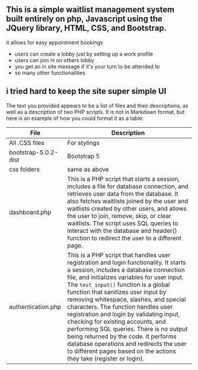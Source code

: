 ## This is a simple waitlist management system built entirely on php, Javascript using the JQuery library, HTML, CSS, and Bootstrap.

it allows for easy appointment bookings

- users can create a lobby just by setting up a work profile
- users can join in on others lobby
- you get an in site message if it's your turn to be attended to
- so many other functionalities

## i tried hard to keep the site super simple UI

The text you provided appears to be a list of files and their descriptions, as well as a description of two PHP scripts. It is not in Markdown format, but here is an example of how you could format it as a table:

| File                 | Description                                                                                                                                                                                                                                                                                                                                                                                                                                                                                                                                                                                                                         |
| -------------------- | ----------------------------------------------------------------------------------------------------------------------------------------------------------------------------------------------------------------------------------------------------------------------------------------------------------------------------------------------------------------------------------------------------------------------------------------------------------------------------------------------------------------------------------------------------------------------------------------------------------------------------------- |
| All .CSS files       | For stylings                                                                                                                                                                                                                                                                                                                                                                                                                                                                                                                                                                                                                        |
| bootstrap-5.0.2-dist | Bootstrap 5                                                                                                                                                                                                                                                                                                                                                                                                                                                                                                                                                                                                                         |
| css folders          | same as above                                                                                                                                                                                                                                                                                                                                                                                                                                                                                                                                                                                                                       |
| dashboard.php        | This is a PHP script that starts a session, includes a file for database connection, and retrieves user data from the database. It also fetches waitlists joined by the user and waitlists created by other users, and allows the user to join, remove, skip, or clear waitlists. The script uses SQL queries to interact with the database and header() function to redirect the user to a different page.                                                                                                                                                                                                                         |
| authentication.php   | This is a PHP script that handles user registration and login functionality. It starts a session, includes a database connection file, and initializes variables for user input. The `test_input()` function is a global function that sanitizes user input by removing whitespace, slashes, and special characters. The function handles user registration and login by validating input, checking for existing accounts, and performing SQL queries. There is no output being returned by the code. It performs database operations and redirects the user to different pages based on the actions they take (register or login). |

